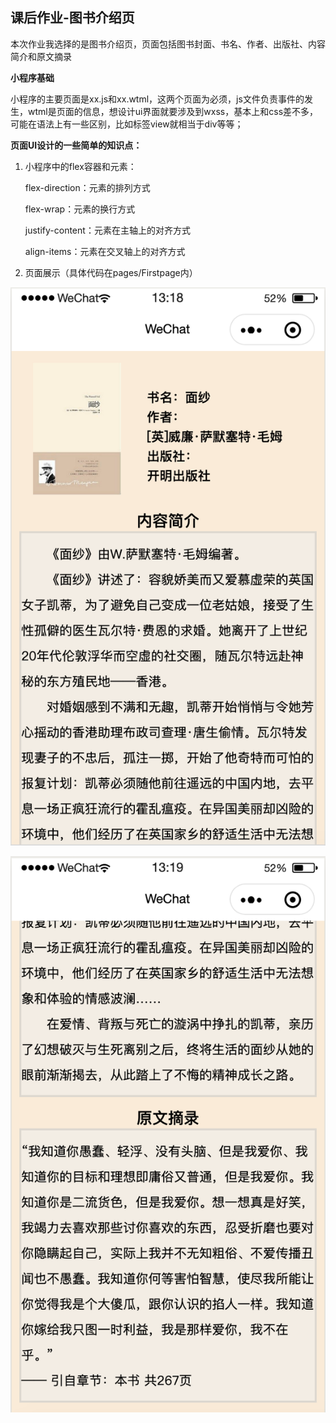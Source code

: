 ## 课后作业-图书介绍页

本次作业我选择的是图书介绍页，页面包括图书封面、书名、作者、出版社、内容简介和原文摘录

**小程序基础**

小程序的主要页面是xx.js和xx.wtml，这两个页面为必须，js文件负责事件的发生，wtml是页面的信息，想设计ui界面就要涉及到wxss，基本上和css差不多，可能在语法上有一些区别，比如标签view就相当于div等等；

**页面UI设计的一些简单的知识点：**

1. 小程序中的flex容器和元素：

   flex-direction：元素的排列方式

   flex-wrap：元素的换行方式

   justify-content：元素在主轴上的对齐方式

   align-items：元素在交叉轴上的对齐方式

2. 页面展示（具体代码在pages/Firstpage内）

![1](1.png)

![2](2.png)
